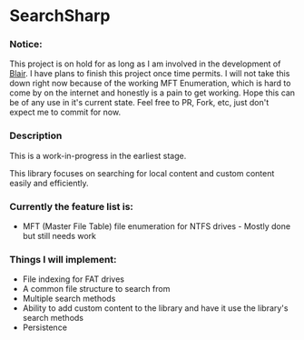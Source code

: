 # SearchSharp
### Notice:
This project is on hold for as long as I am involved in the development of [Blair](https://github.com/germanoeich/blair-bot). I have plans to finish this project once time permits. I will not take this down right now because of the working MFT Enumeration, which is hard to come by on the internet and honestly is a pain to get working. Hope this can be of any use in it's current state. Feel free to PR, Fork, etc, just don't expect me to commit for now.

### Description

This is a work-in-progress in the earliest stage.

This library focuses on searching for local content and custom content easily and efficiently. 

### Currently the feature list is:
- MFT (Master File Table) file enumeration for NTFS drives - Mostly done but still needs work

### Things I will implement: 
- File indexing for FAT drives 
- A common file structure to search from
- Multiple search methods 
- Ability to add custom content to the library and have it use the library's search methods 
- Persistence

